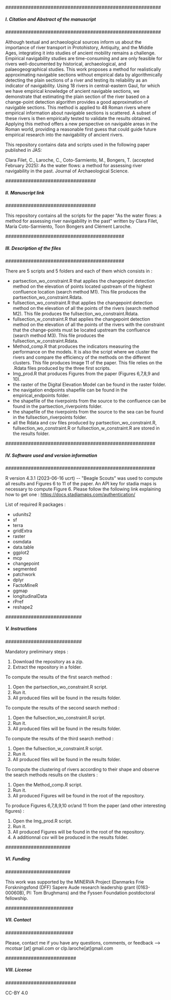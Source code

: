 #######################################################
##### I. Citation and Abstract of the manuscript ######
#######################################################

Although textual and archaeological sources inform us about the importance of river transport in Protohistory, Antiquity, and the Middle Ages, integrating it into studies of ancient mobility remains a challenge. Empirical navigability studies are time-consuming and are only feasible for rivers well-documented by historical, archaeological, and palaeogeographical studies. This work proposes a method for realistically approximating navigable sections without empirical data by algorithmically detecting the plain sections of a river and testing its reliability as an indicator of navigability. Using 18 rivers in central-eastern Gaul, for which we have empirical knowledge of ancient navigable sections, we demonstrate that estimating the plain section of the river based on a change-point detection algorithm provides a good approximation of navigable sections. This method is applied to 48 Roman rivers where empirical information about navigable sections is scattered. A subset of these rivers is then empirically tested to validate the results obtained. Applying this method offers a new perspective on navigable areas in the Roman world, providing a reasonable first guess that could guide future empirical research into the navigability of ancient rivers.

This repository contains data and scripts used in the following paper published in JAS:

Clara Filet, C., Laroche, C., Coto-Sarmiento, M., Bongers, T. (accepted February 2025): As the water flows: a method for assessing river navigability in the past. Journal of Archaeological Science.

################################
##### II. Manuscript link ######
################################

This repository contains all the scripts for the paper "As the water flows: a method for assessing river navigability in the past" written by Clara Filet, María Coto-Sarmiento, Toon Bongers and Clément Laroche.

##########################################
##### III. Description of the files ######
##########################################

There are 5 scripts and 5 folders and each of them which consists in : 

- partsection_wo_constraint.R that applies the changepoint detection method on the elevation of points located upstream of the highest confluence location (search method M1). This file produces the partsection_wo_constraint.Rdata.
- fullsection_wo_constraint.R that applies the changepoint detection method on the elevation of all the points of the rivers (search method M2). This file produces the fullsection_wo_constraint.Rdata.
- fullsection_w_constraint.R that applies the changepoint detection method on the elevation of all the points of the rivers with the constraint that the change-points must be located upstream the confluence (search method M3). This file produces the fullsection_w_constraint.Rdata.
- Method_comp.R that produces the indicators measuring the performance on the models. It is also the script where we cluster the rivers and compare the efficiency of the methods on the different clusters. This file produces Image 11 of the paper. This file relies on the .Rdata files produced by the three first scripts. 
- Img_prod.R that produces Figures from the paper (Figures 6,7,8,9 and 10).
- the raster of the Digital Elevation Model can be found in the raster folder. 
- the navigation endpoints shapefile can be found in the empirical_endpoints folder.
- the shapefile of the riverpoints from the source to the confluence can be found in the partsection_riverpoints folder.
- the shapefile of the riverpoints from the source to the sea can be found in the fullsection_riverpoints folder. 
- all the Rdata and csv files produced by partsection_wo_constraint.R, fullsection_wo_constraint.R or fullsection_w_constraint.R are stored in the results folder.

#####################################################
##### IV. Software used and version information #####
#####################################################

R version 4.3.1 (2023-06-16 ucrt) -- "Beagle Scouts" was used to compute all results and Figures 6 to 11 of the paper. 
An API key for stadia maps is necessary to compute Figure 6. Please follow the following link explaining how to get one : https://docs.stadiamaps.com/authentication/

List of required R packages : 
- udunits2
- sf
- terra
- gridExtra
- raster
- osmdata 
- data.table
- ggplot2
- mcp
- changepoint
- segmented
- patchwork
- dplyr
- FactoMineR
- ggmap
- longitudinalData
- rPref
- reshape2

###########################
##### V. Instructions #####
###########################

Mandatory preliminary steps :
1. Download the repository as a zip.
2. Extract the repository in a folder.

To compute the results of the first search method : 
1. Open the partsection_wo_constraint.R script.
2. Run it.
3. All produced files will be found in the results folder.

To compute the results of the second search method : 
1. Open the fullsection_wo_constraint.R script.
2. Run it.
3. All produced files will be found in the results folder.

To compute the results of the third search method : 
1. Open the fullsection_w_constraint.R script.
2. Run it.
3. All produced files will be found in the results folder.

To compute the clustering of rivers according to their shape and observe the search methods results on the clusters :
1. Open the Method_comp.R script.
2. Run it.
3. All produced Figures will be found in the root of the repository.

To produce Figures 6,7,8,9,10 or/and 11 from the paper (and other interesting figures) :
1. Open the Img_prod.R script.
2. Run it.
3. All produced Figures will be found in the root of the repository.
4. A additionnal csv will be produced in the results folder. 

#######################
##### VI. Funding #####
#######################

This work was supported by the MINERVA Project (Danmarks Frie Forskningsfond (DFF) Sapere Aude research leadership grant (0163-00060B), PI: Tom Brughmans) and the Fyssen Foundation postdoctoral fellowship.

########################
##### VII. Contact #####
########################

Please, contact me if you have any questions, comments, or feedback --> mcotsar [at] gmail.com or clp.laroche[at]gmail.com

#########################
##### VIII. License #####
#########################

CC-BY 4.0